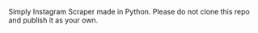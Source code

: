 Simply Instagram Scraper made in Python. Please do not clone this repo and publish it as your own.


